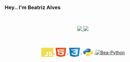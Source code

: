### Hey.. I'm Beatriz Alves

<br>
<br>
<div align="center">
  
</div>
<div align="center">
  <a href="https://github.com/bialvs">
  <img height="150px" src="https://github-readme-stats.vercel.app/api?username=bialvs&show_icons=true&theme=dark&include_all_commits=true&count_private=true"/>
  <img height="150px" src="https://github-readme-stats.vercel.app/api/top-langs/?username=bialvs&layout=compact&langs_count=7&theme=dark"/>
</div>
  <br>
  <br>
<div style="display: inline_block" align="center"><br>
  <img align="center" alt="Bea-Js" height="30" width="40" src="https://raw.githubusercontent.com/devicons/devicon/master/icons/javascript/javascript-plain.svg">
  <img align="center" alt="Bea-HTML" height="30" width="40" src="https://raw.githubusercontent.com/devicons/devicon/master/icons/html5/html5-original.svg">
  <img align="center" alt="Bea-CSS" height="30" width="40" src="https://raw.githubusercontent.com/devicons/devicon/master/icons/css3/css3-original.svg">
  <img align="center" alt="Bea-Python" height="30" width="40" src="https://raw.githubusercontent.com/devicons/devicon/master/icons/python/python-original.svg">
  <img align="center" alt="Bea-Python" height="30" width="40" src="https://cdn.jsdelivr.net/gh/devicons/devicon/icons/java/java-original.svg">
</div>
  
  

  
          
